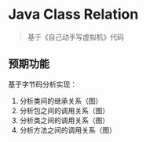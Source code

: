 # Java Class Relation

> 基于《自己动手写虚拟机》代码


## 预期功能

基于字节码分析实现：
1. 分析类间的继承关系（图）
2. 分析包之间的调用关系（图）
3. 分析类之间的调用关系（图）
4. 分析方法之间的调用关系（图）
